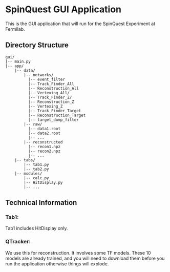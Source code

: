 # SpinQuest GUI Application

This is the GUI application that will run for the SpinQuest Experiment at Fermilab.

## Directory Structure
```
gui/
|-- main.py
|-- app/
    |-- data/
        |-- networks/
          |-- event_filter
          |-- Track_Finder_All
          |-- Reconstruction_All
          |-- Vertexing_All/
          |-- Track_Finder_Z/
          |-- Reconstruction_Z
          |-- Vertexing_Z
          |-- Track_Finder_Target
          |-- Reconstruction_Target
          |-- target_dump_filter
        |-- raw/
          |-- data1.root
          |-- data2.root
          |-- ...
        |-- reconstructed
          |-- recon1.npz
          |-- recon2.npz
          |-- ...
    |-- tabs/
        |-- tab1.py
        |-- tab2.py
    |-- modules/
        |-- calc.py
        |-- HitDisplay.py
        |-- ...
```

## Technical Information

### Tab1:

Tab1 includes HitDisplay only.

### QTracker:

We use this for reconstruction. It involves some TF models. These 10 models are already trained, and you will need to download them before you run the application otherwise things will explode.

